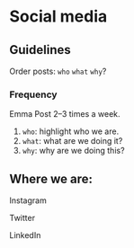 # Social media

## Guidelines

Order posts: `who` `what` `why`?

### Frequency

Emma Post 2–3 times a week. 

1. `who`: highlight who we are.
2. `what`: what are we doing it?
3. `why`: why are we doing this?

## Where we are:

Instagram

Twitter

LinkedIn


